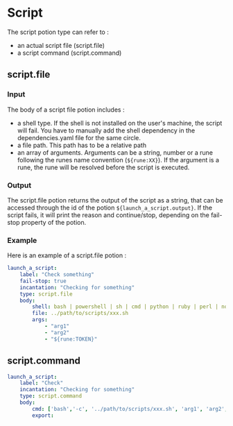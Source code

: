 # Script

The script potion type can refer to :
- an actual script file (script.file)
- a script command (script.command)

## script.file

### Input
The body of a script file potion includes : 
- a shell type. If the shell is not installed on the user's machine, the script will fail. You have to manually add the shell dependency in the dependencies.yaml file for the same circle. 
- a file path. This path has to be a relative path
- an array of arguments. Arguments can be a string, number or a rune following the runes name convention (`${rune:XX}`). If the argument is a rune, the rune will be resolved before the script is executed.

### Output
The script.file potion returns the output of the script as a string, that can be accessed through the id of the potion `${launch_a_script.output}`.
If the script fails, it will print the reason and continue/stop, depending on the fail-stop property of the potion.

### Example
Here is an example of a script.file potion :
```yaml
launch_a_script:
    label: "Check something"
    fail-stop: true
    incantation: "Checking for something"
    type: script.file
    body:
        shell: bash | powershell | sh | cmd | python | ruby | perl | node | php | java | groovy | scala | go | cscript | wscript | jsc
        file: ../path/to/scripts/xxx.sh
        args:
            - "arg1"
            - "arg2"
            - "${rune:TOKEN}"
```


## script.command


```yaml
launch_a_script:
    label: "Check"
    incantation: "Checking for something"
    type: script.command
    body:
        cmd: ['bash','-c', '../path/to/scripts/xxx.sh', 'arg1', 'arg2', '${rune:TOKEN}']
        export:
```